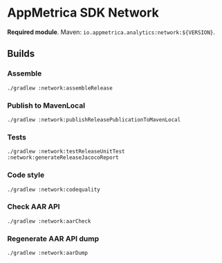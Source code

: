 # AppMetrica SDK Network

**Required module**.
Maven: `io.appmetrica.analytics:network:${VERSION}`.

## Builds

### Assemble

`./gradlew :network:assembleRelease`

### Publish to MavenLocal

`./gradlew :network:publishReleasePublicationToMavenLocal`

### Tests

`./gradlew :network:testReleaseUnitTest :network:generateReleaseJacocoReport`

### Code style

`./gradlew :network:codequality`

### Check AAR API

`./gradlew :network:aarCheck`

### Regenerate AAR API dump

`./gradlew :network:aarDump`
